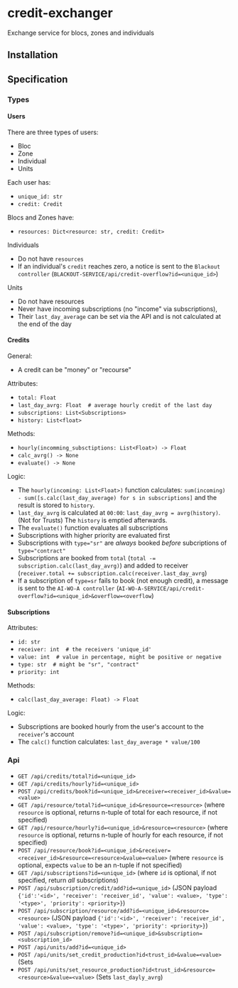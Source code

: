 # credit-exchanger
Exchange service for blocs, zones and individuals

## Installation 

## Specification 

### Types

#### Users
There are three types of users: 
- Bloc
- Zone
- Individual
- Units

Each user has: 
- `unique_id: str`
- `credit: Credit`

Blocs and Zones have: 
- `resources: Dict<resource: str, credit: Credit>`

Individuals
- Do not have `resources`
- If an individual's `credit` reaches zero, a notice is sent to the `Blackout controller` (`BLACKOUT-SERVICE/api/credit-overflow?id=<unique_id>`)

Units 
- Do not have resources
- Never have incoming subscriptions (no "income" via subscriptions),
- Their `last_day_average` can be set via the API and is not calculated at the end of the day

#### Credits

General: 
- A credit can be "money" or "recourse"

Attributes: 
- `total: Float`
- `last_day_avrg: Float  # average hourly credit of the last day` 
- `subscriptions: List<Subscriptions>`
- `history: List<float>` 

Methods: 
- `hourly(incomming_subsctiptions: List<Float>) -> Float`
- `calc_avrg() -> None`
- `evaluate() -> None` 

Logic: 
- The `hourly(incoming: List<Float>)` function calculates: `sum(incoming) - sum([s.calc(last_day_average) for s in subscriptions]` and the result is stored to `history`.
- `last_day_avrg` is calculated at `00:00`: `last_day_avrg = avrg(history)`. (Not for Trusts) The `history` is emptied afterwards.
- The `evaluate()` function evaluates all subscriptions
- Subscriptions with higher priority are evaluated first
- Subscriptions with `type="sr"` are *always* booked *before* subcriptions of `type="contract"`
- Subscriptions are booked from `total` (`total -= subscription.calc(last_day_avrg)`) and added to receiver (`receiver.total += subscription.calc(receiver.last_day_avrg`)
- If a subscription of `type=sr` fails to book (not enough credit), a message is sent to the `AI-WO-A controller` (`AI-WO-A-SERVICE/api/credit-overflow?id=<unique_id>&overflow=<overflow`) 

#### Subscriptions

Attributes: 
- `id: str`
- `receiver: int  # the receivers 'unique_id'`
- `value: int  # value in percentage, might be positive or negative`
- `type: str  # might be "sr", "contract"`
- `priority: int`

Methods: 
- `calc(last_day_average: Float) -> Float`

Logic:
- Subscriptions are booked hourly from the user's account to the `receiver`'s account
- The `calc()` function calculates: `last_day_average * value/100` 

### Api
- `GET /api/credits/total?id=<unique_id>`
- `GET /api/credits/hourly?id=<unique_id>`
- `POST /api/credits/book?id=<unique_id>&receiver=<receiver_id>&value=<value>`
- `GET /api/resource/total?id=<unique_id>&resource=<resource>` (where `resource` is optional, returns n-tuple of total for each resource, if not specified)
- `GET /api/resource/hourly?id=<unique_id>&resource=<resource>` (where `resource` is optional, returns n-tuple of hourly for each resource, if not specified)
- `POST /api/resource/book?id=<unique_id>&receiver=<receiver_id>&resource=<resource>&value=<value>` (where `resource` is optional, expects `value` to be an n-tuple if not specified)
- `GET /api/subscriptions?id=<unique_id>` (where `id` is optional, if not specified, return *all* subscriptions)
- `POST /api/subscription/credit/add?id=<unique_id>` (JSON payload `{'id':'<id>', 'receiver': 'receiver_id', 'value': <value>, 'type': '<type>', 'priority': <priority>}`)
- `POST /api/subscription/resource/add?id=<unique_id>&resource=<resource>` (JSON payload `{'id':'<id>', 'receiver': 'receiver_id', 'value': <value>, 'type': '<type>', 'priority': <priority>}`)
- `POST /api/subscription/remove?id=<unique_id>&subscription=<subscription_id>`
- `POST /api/units/add?id=<unique_id>`
- `POST /api/units/set_credit_production?id<trust_id>&value=<value>` (Sets
- `POST /api/units/set_resource_production?id<trust_id>&resource=<resource>&value=<value>` (Sets `last_dayly_avrg`)
